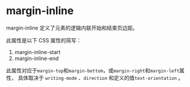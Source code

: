 # margin-inline 

margin-inline 定义了元素的逻辑内联开始和结束页边距。

此属性是以下 CSS 属性的简写：
1. margin-inline-start
2. margin-inline-end

此属性对应于`margin-top`和`margin-bottom`，或`margin-right`和`margin-left`属性，
具体取决于 `writing-mode` 、`direction` 和定义的值`text-orientation` 。

